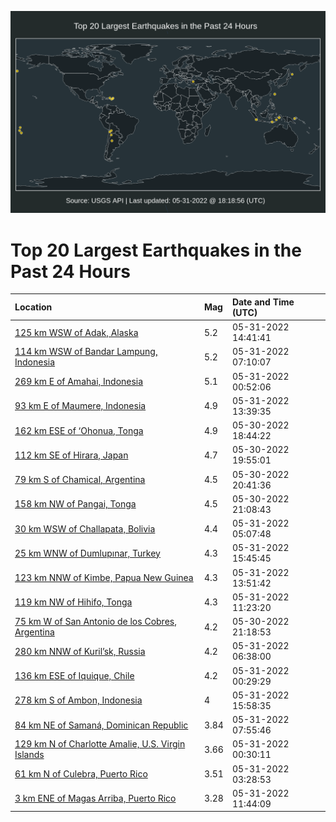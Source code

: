 ![Map](./map.png)

# Top 20 Largest Earthquakes in the Past 24 Hours

| Location | Mag | Date and Time (UTC) |
|:---|:---|:---|
| [125 km WSW of Adak, Alaska](https://earthquake.usgs.gov/earthquakes/eventpage/us7000hdtn) | 5.2 | 05-31-2022 14:41:41 |
| [114 km WSW of Bandar Lampung, Indonesia](https://earthquake.usgs.gov/earthquakes/eventpage/us7000hdqr) | 5.2 | 05-31-2022 07:10:07 |
| [269 km E of Amahai, Indonesia](https://earthquake.usgs.gov/earthquakes/eventpage/us7000hdpm) | 5.1 | 05-31-2022 00:52:06 |
| [93 km E of Maumere, Indonesia](https://earthquake.usgs.gov/earthquakes/eventpage/us7000hdt7) | 4.9 | 05-31-2022 13:39:35 |
| [162 km ESE of ‘Ohonua, Tonga](https://earthquake.usgs.gov/earthquakes/eventpage/us7000hdni) | 4.9 | 05-30-2022 18:44:22 |
| [112 km SE of Hirara, Japan](https://earthquake.usgs.gov/earthquakes/eventpage/us7000hdnk) | 4.7 | 05-30-2022 19:55:01 |
| [79 km S of Chamical, Argentina](https://earthquake.usgs.gov/earthquakes/eventpage/us7000hdnn) | 4.5 | 05-30-2022 20:41:36 |
| [158 km NW of Pangai, Tonga](https://earthquake.usgs.gov/earthquakes/eventpage/us7000hdp1) | 4.5 | 05-30-2022 21:08:43 |
| [30 km WSW of Challapata, Bolivia](https://earthquake.usgs.gov/earthquakes/eventpage/us7000hdqg) | 4.4 | 05-31-2022 05:07:48 |
| [25 km WNW of Dumlupınar, Turkey](https://earthquake.usgs.gov/earthquakes/eventpage/us7000hdu7) | 4.3 | 05-31-2022 15:45:45 |
| [123 km NNW of Kimbe, Papua New Guinea](https://earthquake.usgs.gov/earthquakes/eventpage/us7000hdta) | 4.3 | 05-31-2022 13:51:42 |
| [119 km NW of Hihifo, Tonga](https://earthquake.usgs.gov/earthquakes/eventpage/us7000hdsv) | 4.3 | 05-31-2022 11:23:20 |
| [75 km W of San Antonio de los Cobres, Argentina](https://earthquake.usgs.gov/earthquakes/eventpage/us7000hdny) | 4.2 | 05-30-2022 21:18:53 |
| [280 km NNW of Kuril’sk, Russia](https://earthquake.usgs.gov/earthquakes/eventpage/us7000hdqn) | 4.2 | 05-31-2022 06:38:00 |
| [136 km ESE of Iquique, Chile](https://earthquake.usgs.gov/earthquakes/eventpage/us7000hdpk) | 4.2 | 05-31-2022 00:29:29 |
| [278 km S of Ambon, Indonesia](https://earthquake.usgs.gov/earthquakes/eventpage/us7000hdvk) | 4 | 05-31-2022 15:58:35 |
| [84 km NE of Samaná, Dominican Republic](https://earthquake.usgs.gov/earthquakes/eventpage/pr2022151003) | 3.84 | 05-31-2022 07:55:46 |
| [129 km N of Charlotte Amalie, U.S. Virgin Islands](https://earthquake.usgs.gov/earthquakes/eventpage/pr2022151000) | 3.66 | 05-31-2022 00:30:11 |
| [61 km N of Culebra, Puerto Rico](https://earthquake.usgs.gov/earthquakes/eventpage/pr2022151001) | 3.51 | 05-31-2022 03:28:53 |
| [3 km ENE of Magas Arriba, Puerto Rico](https://earthquake.usgs.gov/earthquakes/eventpage/pr2022151004) | 3.28 | 05-31-2022 11:44:09 |
